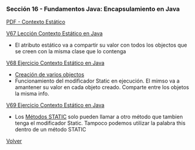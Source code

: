 ### Sección 16 - Fundamentos Java: Encapsulamiento en Java

[PDF - Contexto Estático](Apuntes/13-01-ContextoEstatico-CFJ.pdf)

[V67 Lección Contexto Estático en Java](V67_Leccion_Contexto_Estatico_en_Java/src/domain/Persona.java)
- El atributo estático va a compartir su valor con todos los objectos que se
   creen con la misma clase que lo contenga

[V68 Ejercicio Contexto Estático en Java](V68_Ejercicio_Contexto_Estatico_en_Java_/src)
- [Creación de varios objectos](V68_Ejercicio_Contexto_Estatico_en_Java_/src/test/PersonaPrueba.java)
- Funcionamiento del modificador Static en ejecución. El mimso va a amantener
su valor en cada objeto creado. Comparte entre los objetos la misma info.

[V69 Ejercicio Contexto Estático en Java](V69_Ejercicio_Contexto_Estatico_en_Java/src)
- Los [Métodos STATIC](V69_Ejercicio_Contexto_Estatico_en_Java/src/test/PersonaPrueba.java) 
 solo pueden llamar a otro método que tambien tenga el modificador
Static. Tampoco podemos utilizar la palabra this dentro de un método STATIC

[Volver](../)